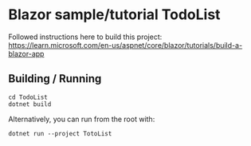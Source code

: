 # Blazor sample/tutorial TodoList

Followed instructions here to build this project:<br>
https://learn.microsoft.com/en-us/aspnet/core/blazor/tutorials/build-a-blazor-app

## Building / Running
```
cd TodoList
dotnet build
```

Alternatively, you can run from the root with:
```
dotnet run --project TotoList
```
